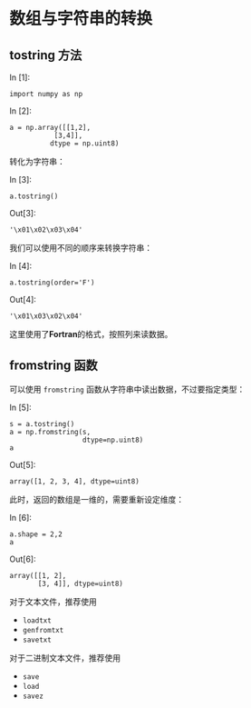 # 数组与字符串的转换

## tostring 方法

In [1]:

```
import numpy as np

```

In [2]:

```
a = np.array([[1,2],
           [3,4]], 
          dtype = np.uint8)

```

转化为字符串：

In [3]:

```
a.tostring()

```

Out[3]:

```
'\x01\x02\x03\x04'
```

我们可以使用不同的顺序来转换字符串：

In [4]:

```
a.tostring(order='F')

```

Out[4]:

```
'\x01\x03\x02\x04'
```

这里使用了**Fortran**的格式，按照列来读数据。

## fromstring 函数

可以使用 `fromstring` 函数从字符串中读出数据，不过要指定类型：

In [5]:

```
s = a.tostring()
a = np.fromstring(s, 
                  dtype=np.uint8)
a

```

Out[5]:

```
array([1, 2, 3, 4], dtype=uint8)
```

此时，返回的数组是一维的，需要重新设定维度：

In [6]:

```
a.shape = 2,2
a

```

Out[6]:

```
array([[1, 2],
       [3, 4]], dtype=uint8)
```

对于文本文件，推荐使用

*   `loadtxt`
*   `genfromtxt`
*   `savetxt`

对于二进制文本文件，推荐使用

*   `save`
*   `load`
*   `savez`